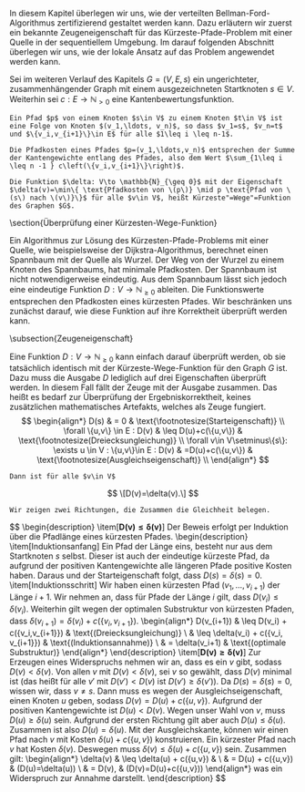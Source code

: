 In diesem Kapitel überlegen wir uns, wie der verteilten Bellman-Ford-Algorithmus zertifizierend gestaltet werden kann. Dazu erläutern wir zuerst ein bekannte Zeugeneigenschaft für das Kürzeste-Pfade-Problem mit einer Quelle in der sequentiellem Umgebung. Im darauf folgenden Abschnitt überlegen wir uns, wie der lokale Ansatz auf das Problem angewendet werden kann. 

Sei im weiteren Verlauf des Kapitels $G=(V,E,s)$ ein ungerichteter, zusammenhängender Graph mit einem ausgezeichneten Startknoten $s\in V$. Weiterhin sei $c:E\to \mathbb{N}_{>0}$ eine Kantenbewertungsfunktion. 


	Ein Pfad $p$ von einem Knoten $s\in V$ zu einem Knoten $t\in V$ ist eine Folge von Knoten $(v_1,\ldots, v_n)$, so dass $v_1=s$, $v_n=t$ und $\{v_i,v_{i+1}\}\in E$ für alle $1\leq i \leq n-1$.

	Die Pfadkosten eines Pfades $p=(v_1,\ldots,v_n)$ entsprechen der Summe der Kantengewichte entlang des Pfades, also dem Wert $\sum_{1\leq i \leq n -1 } c\left(\{v_i,v_{i+1}\}\right)$.

	Die Funktion $\delta: V\to \mathbb{N}_{\geq 0}$ mit der Eigenschaft $\delta(v)=\min\{ \text{Pfadkosten von \(p\)} \mid p \text{Pfad von \(s\) nach \(v\)}\}$ für alle $v\in V$, heißt Kürzeste"=Wege"=Funktion des Graphen $G$.

\section{Überprüfung einer Kürzesten-Wege-Funktion}

Ein Algorithmus zur Lösung des Kürzesten-Pfade-Problems mit einer Quelle, wie beispielsweise der Dijkstra-Algorithmus, berechnet einen Spannbaum mit der Quelle als Wurzel. Der Weg von der Wurzel zu einem Knoten des Spannbaums, hat minimale Pfadkosten. Der Spannbaum ist nicht notwendigerweise eindeutig. Aus dem Spannbaum lässt sich jedoch eine eindeutige Funktion $D:V\to \mathbb{N}_{\geq 0}$ ableiten. Die Funktionswerte entsprechen den Pfadkosten eines kürzesten Pfades. Wir beschränken uns zunächst darauf, wie diese Funktion auf ihre Korrektheit überprüft werden kann. 

\subsection{Zeugeneigenschaft}

Eine Funktion $D:V\to \mathbb{N}_{\geq 0}$ kann einfach darauf überprüft werden, ob sie tatsächlich identisch mit der Kürzeste-Wege-Funktion für den Graph $G$ ist. Dazu muss die Ausgabe $D$ lediglich auf drei Eigenschaften überprüft werden. In diesem Fall fällt der Zeuge mit der Ausgabe zusammen. Das heißt es bedarf zur Überprüfung der Ergebniskorrektheit, keines zusätzlichen mathematisches Artefakts, welches als Zeuge fungiert.
$$
	\begin{align*}
		D(s)                                                                & = 0                  & \text{\footnotesize(Starteigenschaft)}      \\
		\forall \{u,v\} \in E : D(v)                                        & \leq D(u)+c(\{u,v\}) & \text{\footnotesize(Dreiecksungleichung)}   \\
		\forall v\in V\setminus\{s\}: \exists u \in V : \{u,v\}\in E : D(v) & =D(u)+c(\{u,v\})     & \text{\footnotesize(Ausgleichseigenschaft)} \\
	\end{align*}
$$

	Dann ist für alle $v\in V$
$$
	\[D(v)=\delta(v).\]
$$


	Wir zeigen zwei Richtungen, die Zusammen die Gleichheit belegen.
$$
	\begin{description}
		\item[$\bm{D(v)\leq \delta(v)}$] Der Beweis erfolgt per Induktion über die Pfadlänge eines kürzesten Pfades.
		\begin{description}
			\item[Induktionsanfang] Ein Pfad der Länge eins, besteht nur aus dem Startknoten $s$ selbst. Dieser ist auch der eindeutige kürzeste Pfad, da aufgrund der positiven Kantengewichte alle längeren Pfade positive Kosten haben. Daraus und der Starteigenschaft folgt, dass $D(s)=\delta(s)=0$.
			\item[Induktionsschritt] Wir haben einen kürzesten Pfad $(v_1,\ldots,v_{i+1})$ der Länge $i+1$. Wir nehmen an, dass für Pfade der Länge $i$ gilt, dass $D(v_i)\leq \delta(v_i)$. Weiterhin gilt wegen der optimalen Substruktur von kürzesten Pfaden, dass $\delta(v_{i+1})=\delta(v_i)+c(\{v_i,v_{i+1}\})$.
			\begin{align*}
				D(v_{i+1}) & \leq D(v_i) + c(\{v_i,v_{i+1}\})       & \text{(Dreiecksungleichung)}  \\
				           & \leq \delta(v_i) + c(\{v_i, v_{i+1}\}) & \text{(Induktionsannahme)}    \\
				           & = \delta(v_i+1)                        & \text{(optimale Substruktur)} 
			\end{align*}
		\end{description}
		\item[$\bm{D(v)\geq \delta(v)}$] Zur Erzeugen eines Widerspruchs nehmen wir an, dass es ein $v$ gibt, sodass $D(v)<\delta(v)$. Von allen $v$ mit $D(v)<\delta(v)$, sei $v$ so gewählt, dass $D(v)$ minimal ist (das heißt für alle $v'$ mit $D(v') < D(v)$ ist $D(v')\geq\delta(v')$). Da $D(s)=\delta(s)=0$, wissen wir, dass $v\neq s$. Dann muss es wegen der Ausgleichseigenschaft, einen Knoten $u$ geben, sodass $D(v)=D(u)+c(\{u,v\})$.  Aufgrund der positiven Kantengewichte ist $D(u) < D(v)$. Wegen unser Wahl von $v$, muss $D(u)\geq \delta(u)$ sein. Aufgrund der ersten Richtung gilt aber auch $D(u)\leq \delta(u)$. Zusammen ist also $D(u)=\delta(u)$. Mit der Ausgleichskante, können wir einen Pfad nach $v$ mit Kosten $\delta(u)+c(\{u,v\})$ konstruieren. Ein kürzester Pfad nach $v$ hat Kosten $\delta(v)$. Deswegen muss $\delta(v) \leq \delta(u)+c(\{u,v\})$ sein. Zusammen gilt:
		\begin{align*}
			\delta(v) & \leq \delta(u) + c(\{u,v\}) &                        \\
			          & = D(u) + c(\{u,v\})         & (D(u)=\delta(u))       \\
			          & = D(v),                     & (D(v)=D(u)+c(\{u,v\})) 
		\end{align*}
		was ein Widerspruch zur Annahme darstellt.
	\end{description}
$$